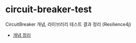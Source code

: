 # circuit-breaker-test

CircuitBreaker 개념, 라이브러리 테스트 결과 정리 (Resilience4j)

- [개념 정리](./%EC%A0%95%EB%A6%AC.md)
